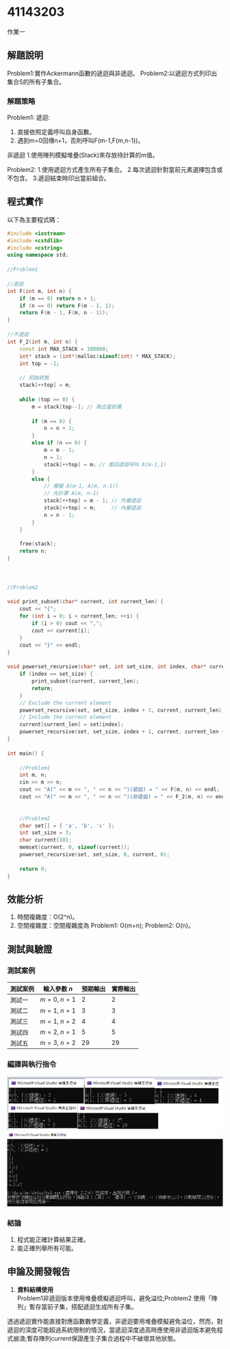 # 41143203

作業一

## 解題說明
Problem1:實作Ackermann函數的遞迴與非遞迴。
Problem2:以遞迴方式列印出集合S的所有子集合。


### 解題策略
Problem1:
遞迴:
1. 直接依照定義呼叫自身函數。
2. 遇到m=0回傳n+1，否則呼叫F(m-1,F(m,n-1))。

非遞迴
1.使用陣列模擬堆疊(Stack)來存放待計算的m值。

Problem2:
1.使用遞迴方式產生所有子集合。
2.每次遞迴針對當前元素選擇包含或不包含。
3.遞迴結束時印出當前組合。

## 程式實作

以下為主要程式碼：

```cpp
#include <iostream>
#include <cstdlib>
#include <cstring>
using namespace std;

//Problem1

//遞迴
int F(int m, int n) {
    if (m == 0) return n + 1;
    if (n == 0) return F(m - 1, 1);
    return F(m - 1, F(m, n - 1));
}

//不遞迴
int F_2(int m, int n) {
    const int MAX_STACK = 100000;
    int* stack = (int*)malloc(sizeof(int) * MAX_STACK);
    int top = -1;

    // 初始狀態
    stack[++top] = m;

    while (top >= 0) {
        m = stack[top--]; // 取出當前層

        if (m == 0) {
            n = n + 1;
        }
        else if (n == 0) {
            m = m - 1;
            n = 1;
            stack[++top] = m; // 推回遞迴呼叫 A(m-1,1)
        }
        else {
            // 模擬 A(m-1, A(m, n-1))
            // 先計算 A(m, n-1)
            stack[++top] = m - 1; // 外層遞迴
            stack[++top] = m;     // 內層遞迴
            n = n - 1;
        }
    }

    free(stack);
    return n;
}



//Problem2

void print_subset(char* current, int current_len) {
    cout << "{";
    for (int i = 0; i < current_len; ++i) {
        if (i > 0) cout << ",";
        cout << current[i];
    }
    cout << "}" << endl;
}

void powerset_recursive(char* set, int set_size, int index, char* current, int current_len) {
    if (index == set_size) {
        print_subset(current, current_len);
        return;
    }
    // Exclude the current element
    powerset_recursive(set, set_size, index + 1, current, current_len);
    // Include the current element
    current[current_len] = set[index];
    powerset_recursive(set, set_size, index + 1, current, current_len + 1);
}

int main() {

    //Problem1
    int m, n;
    cin >> m >> n;
    cout << "A(" << m << ", " << n << ")(遞迴) = " << F(m, n) << endl;
    cout << "A(" << m << ", " << n << ")(非遞迴) = " << F_2(m, n) << endl;


    //Problem2
    char set[] = { 'a', 'b', 'c' };
    int set_size = 3;
    char current[10];
    memset(current, 0, sizeof(current));
    powerset_recursive(set, set_size, 0, current, 0);

    return 0;
}
```

## 效能分析

1. 時間複雜度：O(2^n)。
2. 空間複雜度：空間複雜度為 Problem1: O(m+n); Problem2: O(n)。

## 測試與驗證

### 測試案例

| 測試案例 | 輸入參數 $n$ | 預期輸出 | 實際輸出 |
|----------|--------------|----------|----------|
| 測試一   | $m = 0,\ n = 1$      | 2        | 2        |
| 測試二   | $m = 1,\ n = 1$      | 3        | 3        |
| 測試三   | $m = 1,\ n = 2$      | 4        | 4        |
| 測試四   | $m = 2,\ n = 1$      | 5        | 5        |
| 測試五   | $m = 3,\ n = 2$      | 29       | 29       |

### 編譯與執行指令
![image1](https://github.com/Ri-41143203/hw/blob/main/hw1/1.png)
![image2](https://github.com/Ri-41143203/hw/blob/main/hw1/%E8%9E%A2%E5%B9%95%E6%93%B7%E5%8F%96%E7%95%AB%E9%9D%A2%202025-10-04%20225828.png)
### 結論

1. 程式能正確計算結果正確。
2. 能正確列舉所有可能。  


## 申論及開發報告

1. **資料結構使用**  
   Problem1非遞迴版本使用堆疊模擬遞迴呼叫，避免溢位;Problem2 使用「陣列」暫存當前子集，搭配遞迴生成所有子集。

透過遞迴實作能直接對應函數數學定義，非遞迴要用堆疊模擬避免溢位，然而，對遞迴的深度可能超過系統限制的情況，當遞迴深度過高時應使用非遞迴版本避免程式崩潰;暫存陣列current保證產生子集合過程中不破壞其他狀態。
